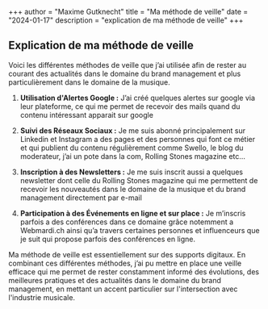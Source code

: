 +++
author = "Maxime Gutknecht"
title = "Ma méthode de veille"
date = "2024-01-17"
description = "explication de ma méthode de veille"
+++

## Explication de ma méthode de veille

Voici les différentes méthodes de veille que j’ai utilisée afin de rester au courant des actualités dans le domaine du brand management et plus particulièrement dans le domaine de la musique.

1.	**Utilisation d'Alertes Google :**
J’ai créé quelques alertes sur google via leur plateforme, ce qui me permet de recevoir des mails quand du contenu intéressant apparait sur google

2.	**Suivi des Réseaux Sociaux :**
Je me suis abonné principalement sur Linkedin et Instagram a des pages et des personnes qui font ce métier et qui publient du contenu régulièrement comme Swello, le blog du moderateur, j’ai un pote dans la com, Rolling Stones magazine etc…

3.	**Inscription à des Newsletters :**
Je me suis inscrit aussi a quelques newsletter dont celle du Rolling Stones magazine qui me permettent de recevoir les nouveautés dans le domaine de la musique et du brand management directement par e-mail

4.	**Participation à des Événements en ligne et sur place :**
Je m’inscris parfois a des conférences dans ce domaine grâce notemment a Webmardi.ch ainsi qu’a travers certaines personnes et influenceurs que je suit qui propose parfois des conférences en ligne.

Ma méthode de veille est essentiellement sur des supports digitaux. En combinant ces différentes méthodes, j’ai pu mettre en place une veille efficace qui me permet de rester constamment informé des évolutions, des meilleures pratiques et des actualités dans le domaine du brand management, en mettant un accent particulier sur l'intersection avec l'industrie musicale.
